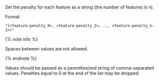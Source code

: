 
Set the penalty for each feature as a string (the number of features is n).

Format

```
"(<feature-penalty_0>, <feature-penalty_2>, .., <feature-penalty_n-1>)"
```

{% note info %}

Spaces between values are not allowed.

{% endnote %}



Values should be passed as a parenthesized string of comma-separated values. Penalties equal to 0 at the end of the list may be dropped.
